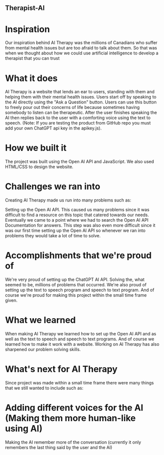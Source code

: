 ## Therapist-AI

# Inspiration
Our inspiration behind AI Therapy was the millions of Canadians who suffer from mental health issues but are too afraid to talk about them. So that was when we thought about how we could use artificial intelligence to develop a therapist that you can trust

# What it does
AI Therapy is a website that lends an ear to users, standing with them and helping them with their mental health issues. Users start off by speaking to the AI directly using the "Ask a Question" button. Users can use this button to freely pour out their concerns of life because sometimes having somebody to listen can be therapeutic. After the user finishes speaking the AI then replies back to the user with a comforting voice using the text to speech. (Note: If you are testing the product from GitHub repo you must add your own ChatGPT api key in the apikey.js).

# How we built it
The project was built using the Open AI API and JavaScript. We also used HTML/CSS to design the website.

# Challenges we ran into
Creating AI Therapy made us run into many problems such as:

Setting up the Open AI API. This caused us many problems since it was difficult to find a resource on this topic that catered towards our needs. Eventually we came to a point where we had to search the Open AI API Documentation for answers. This step was also even more difficult since it was our first time setting up the Open AI API so whenever we ran into problems they would take a lot of time to solve.

# Accomplishments that we're proud of
We're very proud of setting up the ChatGPT AI API. Solving the, what seemed to be, millions of problems that occurred. We're also proud of setting up the text to speech program and speech to text program. And of course we're proud for making this project within the small time frame given.

# What we learned
When making AI Therapy we learned how to set up the Open AI API and as well as the text to speech and speech to text programs. And of course we learned how to make it work with a website. Working on AI Therapy has also sharpened our problem solving skills.

# What's next for AI Therapy
Since project was made within a small time frame there were many things that we still wanted to include such as:

# Adding different voices for the AI (Making them more human-like using AI)
Making the AI remember more of the conversation (currently it only remembers the last thing said by the user and the AI)

